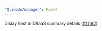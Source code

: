 ```yaml
---
"@linode/manager": Fixed
---
```


Dislay host in DBaaS summary details ([#11182](https://github.com/linode/manager/pull/11182))
